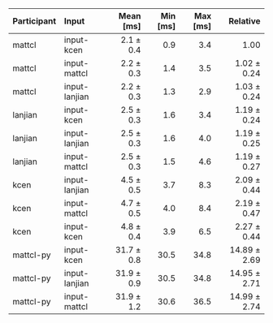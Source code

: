 | Participant | Input | Mean [ms] | Min [ms] | Max [ms] | Relative |
|:---|:---|---:|---:|---:|---:|
| mattcl | input-kcen | 2.1 ± 0.4 | 0.9 | 3.4 | 1.00 |
| mattcl | input-mattcl | 2.2 ± 0.3 | 1.4 | 3.5 | 1.02 ± 0.24 |
| mattcl | input-lanjian | 2.2 ± 0.3 | 1.3 | 2.9 | 1.03 ± 0.24 |
| lanjian | input-kcen | 2.5 ± 0.3 | 1.6 | 3.4 | 1.19 ± 0.24 |
| lanjian | input-lanjian | 2.5 ± 0.3 | 1.6 | 4.0 | 1.19 ± 0.25 |
| lanjian | input-mattcl | 2.5 ± 0.3 | 1.5 | 4.6 | 1.19 ± 0.27 |
| kcen | input-lanjian | 4.5 ± 0.5 | 3.7 | 8.3 | 2.09 ± 0.44 |
| kcen | input-mattcl | 4.7 ± 0.5 | 4.0 | 8.4 | 2.19 ± 0.47 |
| kcen | input-kcen | 4.8 ± 0.4 | 3.9 | 6.5 | 2.27 ± 0.44 |
| mattcl-py | input-kcen | 31.7 ± 0.8 | 30.5 | 34.8 | 14.89 ± 2.69 |
| mattcl-py | input-lanjian | 31.9 ± 0.9 | 30.5 | 34.8 | 14.95 ± 2.71 |
| mattcl-py | input-mattcl | 31.9 ± 1.2 | 30.6 | 36.5 | 14.99 ± 2.74 |

